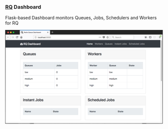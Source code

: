 ### [RQ](https://python-rq.org) Dashboard

Flask-based Dashboard monitors Queues, Jobs, Schedulers and Workers for RQ 


![](about/rq-dashboard-bootstrap4.jpg?raw=true)
